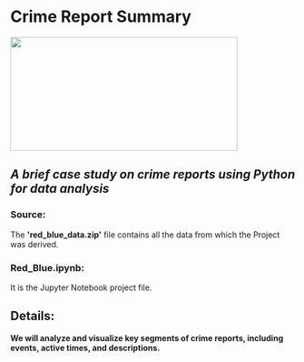 # Crime Report Summary
<img src="https://static.vecteezy.com/system/resources/thumbnails/024/390/867/small_2x/police-siren-lights-beacon-flasher-policeman-car-flashing-light-and-red-blue-safety-sirens-illustration-vector.jpg" width=400 height=200>

## *A brief case study on crime reports using Python for data analysis* </br>

### Source:
The **'red_blue_data.zip'** file contains all the data from which the Project was derived. <br>

### Red_Blue.ipynb:
It is the Jupyter Notebook project file.

## Details:
**We will analyze and visualize key segments of crime reports, including events, active times, and descriptions.**
